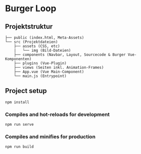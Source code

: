 # Burger Loop

## Projektstruktur

```
├── public (index.html, Meta-Assets)
└── src (Projektdateien)
    ├── assets (CSS, etc)
    |   └── img (Bild-Dateien)
    ├── components (Navbar, Layout, Sourcecode & Burger Vue-Komponenten)
    ├── plugins (Vue-Plugin)
    ├── views (Seiten inkl. Animation-Frames)
    ├── App.vue (Vue Main-Component)
    └── main.js (Entrypoint)
```

## Project setup
```
npm install
```

### Compiles and hot-reloads for development
```
npm run serve
```

### Compiles and minifies for production
```
npm run build
```
